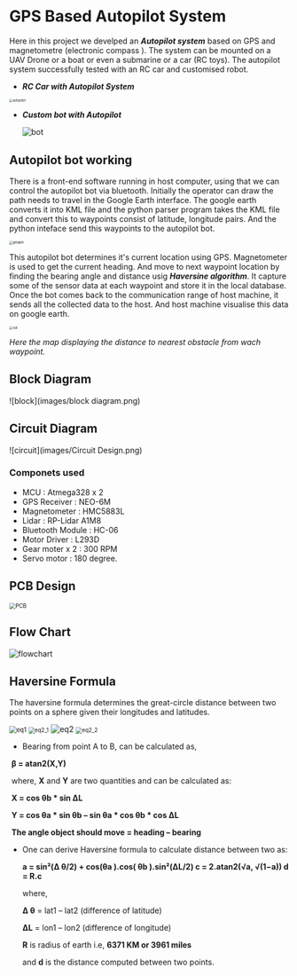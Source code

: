 # GPS Based Autopilot System

Here in this project we develped an ***Autopilot system*** based on GPS and magnetometre (electronic compass ). The system can be mounted on a UAV Drone or a boat or even a submarine or a car (RC toys). The autopilot system successfully tested with an RC car and customised robot.

* ***RC Car with Autopilot System***

<img src="images/autopilot.png" alt="autopilot" style="zoom:40%;" />



* ***Custom bot with Autopilot***

  ![bot](images/autopilotBot.png)



## Autopilot bot working

There is a front-end software running in host computer, using that we can control the autopilot bot via bluetooth. Initially the operator can draw the path needs to travel in the Google Earth interface. The google earth converts it into KML file and the python parser program takes the KML file and convert this to waypoints consist of latitude, longitude pairs. And the python inteface send this waypoints to the autopilot bot.

<img src="images/GMap_Input.png" alt="gmapIn" style="zoom:40%;" />



This autopilot bot determines it's current location using GPS. Magnetometer is used to get the current heading. And move to next waypoint location by finding the bearing angle and distance usig ***Haversine algorithm***. It capture some of the sensor data at each waypoint and store it in the local database. Once the bot comes back to the communication range of host machine, it sends all the collected data to the host. And host machine visualise this data on google earth.

<img src="images/GMap_out.png" alt="out" style="zoom:40%;" />

*Here the map displaying the distance to nearest obstacle from wach waypoint.*

## Block Diagram

![block](images/block diagram.png)

## Circuit Diagram

![circuit](images/Circuit Design.png)

### Componets used

* MCU : Atmega328 x 2
* GPS Receiver : NEO-6M 
* Magnetometer : HMC5883L
* Lidar : RP-Lidar A1M8
* Bluetooth Module : HC-06
* Motor Driver : L293D
* Gear moter x 2 : 300 RPM
* Servo motor : 180 degree.

## PCB Design

<img src="images/PCB Design.png" alt="PCB" style="zoom:70%;" />

## Flow Chart

![flowchart](images/Flowchart.png)

## Haversine Formula

The haversine formula determines the great-circle distance between two points on a sphere given their longitudes and latitudes.

<img src="images/eq1.png" alt="eq1" style="zoom:80%;" />



<img src="images/eq2_1.png" alt="eq2_1" style="zoom:70%;" />

<img src="images/eq2.png" alt="eq2" style="zoom:100%;" />



<img src="images/eq2_2.png" alt="eq2_2" style="zoom:70%;" />

-  Bearing from point A to B, can be calculated as,

  ​    **β = atan2(X,Y)**

  ​    where, **X** and **Y** are two quantities and can be calculated as:

  ​    **X = cos θb \* sin ∆L**

  ​    **Y = cos θa \* sin θb – sin θa \* cos θb \* cos ∆L**

  ​    **The angle object should move = heading – bearing** 



- One can derive Haversine formula to calculate distance between two as:

     **a = sin²(Δ θ/2) + cos(θa ).cos( θb ).sin²(ΔL/2)
     c = 2.atan2(√a, √(1−a))
     d = R.c** 

   where,

   	**Δ θ** = lat1 – lat2 (difference of latitude)

   	**ΔL** = lon1 – lon2 (difference of longitude)

  	 **R** is radius of earth i.e, **6371 KM or 3961 miles**

  	 and **d** is the distance computed between two points.